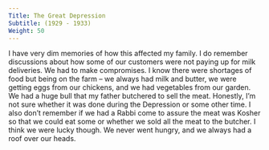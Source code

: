 ```yaml
---
Title: The Great Depression
Subtitle: (1929 - 1933)
Weight: 50
---
```


I have very dim memories of how this affected my family. I do remember discussions about how some of our customers were not paying up for milk deliveries. We had to make compromises. I know there were shortages of food but being on the farm – we always had milk and butter, we were getting eggs from our chickens, and we had vegetables from our garden. We had a huge bull that my father butchered to sell the meat. Honestly, I’m not sure whether it was done during the Depression or some other time. I also don’t remember if we had a Rabbi come to assure the meat was Kosher so that we could eat some or whether we sold all the meat to the butcher. I think we were lucky though. We never went hungry, and we always had a roof over our heads.
